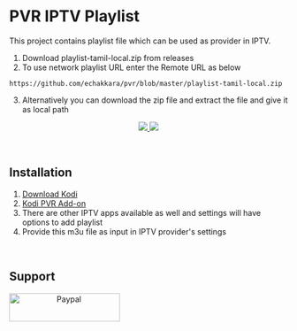 # PVR IPTV Playlist 
This project contains playlist file which can be used as provider in IPTV. 
1. Download playlist-tamil-local.zip from releases
2. To use network playlist URL enter the Remote URL as below
```
https://github.com/echakkara/pvr/blob/master/playlist-tamil-local.zip
```
3. Alternatively you can download the zip file and extract the file and give it as local path

<p align="center">
<!-- Release -->
  <a href="https://github.com/echakkara/pvr/releases/latest">
    <img src="https://img.shields.io/github/v/release/echakkara/pvr">
  </a>
  <a href="https://github.com/echakkara/pvr/releases/latest">
    <img src="https://img.shields.io/github/downloads/echakkara/pvr/total">
  </a>
  
 </p>
 
 <br>

## Installation

1. <a href="https://kodi.tv/download"> Download Kodi </a> <BR>
2. <a href="https://kodi.wiki/view/Add-on:IPTV_Simple_Client"> Kodi PVR Add-on </a> <BR>
3. There are other IPTV apps available as well and settings will have options to add playlist
4. Provide this m3u file as input in IPTV provider's settings
<BR>

## Support

<p align="center">

  <a href="https://paypal.me/eraianbanc" target="_blank">
    <img width="200px" height="51px" src="https://www.paypalobjects.com/webstatic/mktg/Logo/pp-logo-200px.png" alt="Paypal" align="left">
  </a>
</p>



 
